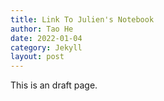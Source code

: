 ```yaml
---
title: Link To Julien's Notebook
author: Tao He
date: 2022-01-04
category: Jekyll
layout: post
---
```


This is an draft page.
